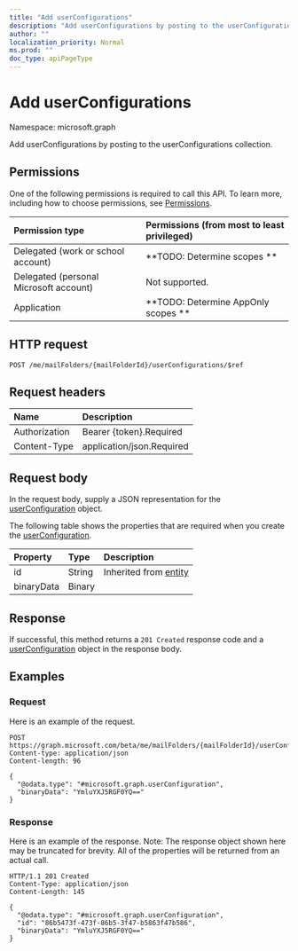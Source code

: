 ```yaml
---
title: "Add userConfigurations"
description: "Add userConfigurations by posting to the userConfigurations collection."
author: ""
localization_priority: Normal
ms.prod: ""
doc_type: apiPageType
---
```


# Add userConfigurations

Namespace: microsoft.graph

Add userConfigurations by posting to the userConfigurations collection.

## Permissions
One of the following permissions is required to call this API. To learn more, including how to choose permissions, see [Permissions](/concepts/permissions-reference.md).

|Permission type|Permissions (from most to least privileged)|
|:---|:---|
|Delegated (work or school account)|**TODO: Determine scopes **|
|Delegated (personal Microsoft account)|Not supported.|
|Application|**TODO: Determine AppOnly scopes **|

## HTTP request
<!-- {
  "blockType": "ignored"
}
-->
``` http
POST /me/mailFolders/{mailFolderId}/userConfigurations/$ref
```

## Request headers
|Name|Description|
|:---|:---|
|Authorization|Bearer {token}.Required|
|Content-Type|application/json.Required|

## Request body
In the request body, supply a JSON representation for the [userConfiguration](../resources/userconfiguration.md) object.

The following table shows the properties that are required when you create the [userConfiguration](../resources/userconfiguration.md).

|Property|Type|Description|
|:---|:---|:---|
|id|String| Inherited from [entity](../resources/entity.md)|
|binaryData|Binary||



## Response
If successful, this method returns a `201 Created` response code and a [userConfiguration](../resources/userconfiguration.md) object in the response body.

## Examples

### Request
Here is an example of the request.
<!-- {
  "blockType": "request",
  "name": "create_userconfiguration_from_"
}
-->
``` http
POST https://graph.microsoft.com/beta/me/mailFolders/{mailFolderId}/userConfigurations
Content-type: application/json
Content-length: 96

{
  "@odata.type": "#microsoft.graph.userConfiguration",
  "binaryData": "YmluYXJ5RGF0YQ=="
}
```

### Response
Here is an example of the response. Note: The response object shown here may be truncated for brevity. All of the properties will be returned from an actual call.
<!-- {
  "blockType": "response",
  "truncated": true,
  "@odata.type": "microsoft.graph.userconfiguration"
}
-->
``` http
HTTP/1.1 201 Created
Content-Type: application/json
Content-Length: 145

{
  "@odata.type": "#microsoft.graph.userConfiguration",
  "id": "86b5473f-473f-86b5-3f47-b5863f47b586",
  "binaryData": "YmluYXJ5RGF0YQ=="
}
```


